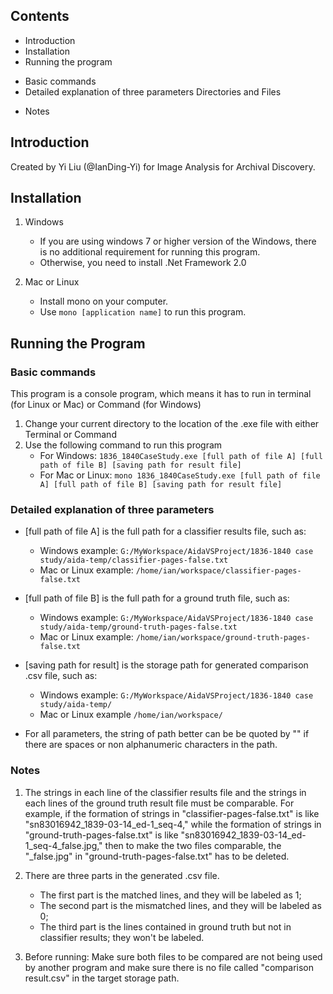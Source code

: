 ## Contents ##
* Introduction
* Installation
* Running the program
 - Basic commands
 - Detailed explanation of three parameters Directories and Files
* Notes

## Introduction ##
Created by Yi Liu (@IanDing-Yi) for Image Analysis for Archival Discovery.

## Installation ##

1. Windows
	- If you are using windows 7 or higher version of the Windows, there is no additional requirement for running this program.
	- Otherwise, you need to install .Net Framework 2.0

2. Mac or Linux
	- Install mono on your computer.
	- Use `mono [application name]` to run this program.

## Running the Program ##

### Basic commands ###
This program is a console program, which means it has to run in terminal (for Linux or Mac) or Command (for Windows)  
1. Change your current directory to the location of the .exe file with either Terminal or Command  
3. Use the following command to run this program
	- For Windows: `1836_1840CaseStudy.exe [full path of file A] [full path of file B] [saving path for result file]`
	- For Mac or Linux: `mono 1836_1840CaseStudy.exe [full path of file A] [full path of file B] [saving path for result file]`

### Detailed explanation of three parameters ###

* [full path of file A] is the full path for a classifier results file, such as:
	- Windows example: `G:/MyWorkspace/AidaVSProject/1836-1840 case study/aida-temp/classifier-pages-false.txt`
	- Mac or Linux example: `/home/ian/workspace/classifier-pages-false.txt`

* [full path of file B] is the full path for a ground truth file, such as:
	- Windows example: `G:/MyWorkspace/AidaVSProject/1836-1840 case study/aida-temp/ground-truth-pages-false.txt`
	- Mac or Linux example: `/home/ian/workspace/ground-truth-pages-false.txt`

* [saving path for result] is the storage path for generated comparison .csv file, such as:
	- Windows example: `G:/MyWorkspace/AidaVSProject/1836-1840 case study/aida-temp/`
	- Mac or Linux example ``/home/ian/workspace/``

* For all parameters, the string of path better can be be quoted by "" if there are spaces or non alphanumeric characters in the path.

### Notes ###

1. The strings in each line of the classifier results file and the strings in each lines of the ground truth result file must  be comparable. For example, if the formation of strings in "classifier-pages-false.txt" is like "sn83016942_1839-03-14_ed-1_seq-4," while the formation of strings in "ground-truth-pages-false.txt" is like "sn83016942_1839-03-14_ed-1_seq-4_false.jpg," then to make the two files comparable, the "\_false.jpg" in "ground-truth-pages-false.txt" has to be deleted.

2. There are three parts in the generated .csv file.
	- The first part is the matched lines, and they will be labeled as 1;
	- The second part is the mismatched lines, and they will be labeled as 0;
	- The third part is the lines contained in ground truth but not in classifier results; they won't be labeled.

3. Before running: Make sure both files to be compared are not being used by another program and make sure there is no file called "comparison result.csv" in the target storage path.
